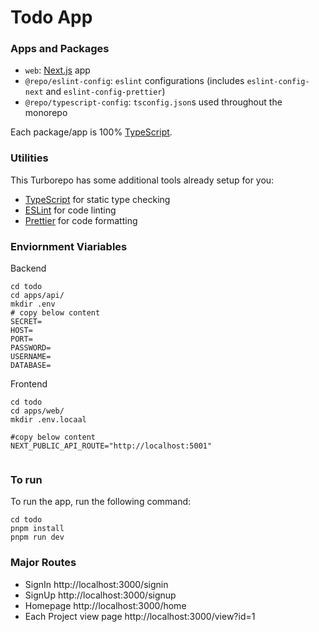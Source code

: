 # Todo App





### Apps and Packages

- `web`:  [Next.js](https://nextjs.org/) app
- `@repo/eslint-config`: `eslint` configurations (includes `eslint-config-next` and `eslint-config-prettier`)
- `@repo/typescript-config`: `tsconfig.json`s used throughout the monorepo

Each package/app is 100% [TypeScript](https://www.typescriptlang.org/).

### Utilities

This Turborepo has some additional tools already setup for you:

- [TypeScript](https://www.typescriptlang.org/) for static type checking
- [ESLint](https://eslint.org/) for code linting
- [Prettier](https://prettier.io) for code formatting


### Enviornment Viariables

Backend
```
cd todo
cd apps/api/
mkdir .env
# copy below content
SECRET=
HOST=
PORT=
PASSWORD=
USERNAME=
DATABASE=
```
Frontend
```
cd todo
cd apps/web/
mkdir .env.locaal

#copy below content
NEXT_PUBLIC_API_ROUTE="http://localhost:5001"


```


### To run 

To run the app, run the following command:

```
cd todo
pnpm install
pnpm run dev
```



### Major Routes
- SignIn http://localhost:3000/signin
- SignUp http://localhost:3000/signup
- Homepage http://localhost:3000/home
- Each Project view page http://localhost:3000/view?id=1

